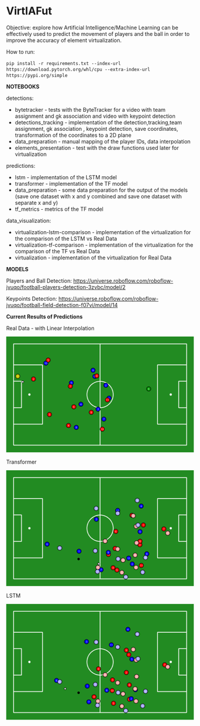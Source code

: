 # VirtIAFut

Objective: explore how Artificial Intelligence/Machine Learning can be effectively used to predict the movement of players and the ball in order to improve the accuracy of element virtualization.

How to run:

```
pip install -r requirements.txt --index-url https://download.pytorch.org/whl/cpu --extra-index-url https://pypi.org/simple
```

**NOTEBOOKS**

detections:

* bytetracker - tests with the ByteTracker for a video with team assignment and gk association and video with keypoint detection
* detections_tracking - implementation of the detection,tracking,team assignment, gk association , keypoint detection, save coordinates, transformation of the coordinates to a 2D plane
* data_preparation - manual mapping of the player IDs, data interpolation
* elements_presentation - test with the draw functions used later for virtualization

predictions:

- lstm - implementation of the LSTM model
- transformer - implementation of the TF model
- data_preparation - some data preparation for the output of the models (save one dataset with x and y combined and save one dataset with separate x and y)
- tf_metrics - metrics of the TF model

data_visualization:

- virtualization-lstm-comparison - implementation of the virtualization for the comparison of the LSTM vs Real Data
- virtualization-tf-comparison - implementation of the virtualization for the comparison of the TF vs Real Data
- virtualization - implementation of the virtualization for Real Data

**MODELS**

Players and Ball Detection: https://universe.roboflow.com/roboflow-jvuqo/football-players-detection-3zvbc/model/2

Keypoints Detection: https://universe.roboflow.com/roboflow-jvuqo/football-field-detection-f07vi/model/14

**Current Results of Predictions**

Real Data - with Linear Interpolation

![Soccer Animation](data/animations/frames60s.gif "Real Data")

Transformer

![Soccer Animation](data/animations/tf+train_frames.gif "TF")

LSTM

![Description](data/animations/lstm88+train_frames.gif "lstm")
